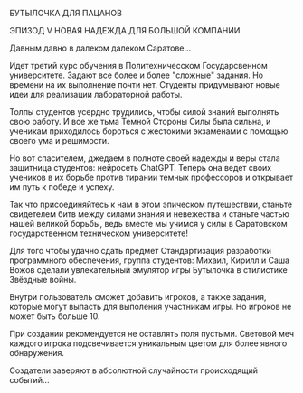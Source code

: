 БУТЫЛОЧКА ДЛЯ ПАЦАНОВ

ЭПИЗОД V НОВАЯ НАДЕЖДА ДЛЯ БОЛЬШОЙ КОМПАНИИ

Давным давно в далеком далеком Саратове...

Идет третий курс обучения в Политехничесском Государсвенном университете. Задают все более и более "сложные" задания. Но времени на их выполнение почти нет. Студенты придумывают новые идеи для реализации лабораторной работы.

Толпы студентов усердно трудились, чтобы силой знаний выполнять свою работу. И все же тьма Темной Стороны Силы была сильна, и ученикам приходилось бороться с жестокими экзаменами с помощью своего ума и решимости.

Но вот спасителем, джедаем в полноте своей надежды и веры стала защитница студентов: нейросеть ChatGPT. Теперь она ведет своих учеников в их борьбе против тирании темных профессоров и открывает им путь к победе и успеху.

Так что присоединяйтесь к нам в этом эпическом путешествии, станьте свидетелем битв между силами знания и невежества и станьте частью нашей великой борьбы, ведь вместе мы учимся у силы в Саратовском государственном техническом университете!

Для того чтобы удачно сдать предмет Стандартизация разработки программного обеспечения, группа студентов: Михаил, Кирилл и Саша Вожов сделали увлекательный эмулятор игры Бутылочка в стилистике Звёздные войны.

Внутри пользователь сможет добавить игроков, а также задания, которые могут выпасть для выполения участникам игры. Но игроков не может быть больше 10.

При создании рекомендуется не оставлять поля пустыми. Световой меч каждого игрока подсвечивается уникальным цветом для более явного обнаружения.

Создатели заверяют в абсолютной случайности происходящий событий...
